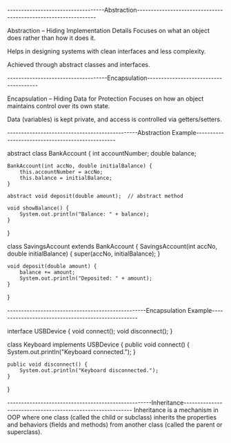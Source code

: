 -----------------------------------Abstraction---------------------------------------------------------------

Abstraction – Hiding Implementation Details
Focuses on what an object does rather than how it does it.

Helps in designing systems with clean interfaces and less complexity.

Achieved through abstract classes and interfaces.



------------------------------------Encapsulation--------------------------------------


Encapsulation – Hiding Data for Protection
Focuses on how an object maintains control over its own state.

Data (variables) is kept private, and access is controlled via getters/setters.



-----------------------------------------------Abstraction Example-------------------------------------------------



abstract class BankAccount {
    int accountNumber;
    double balance;

    BankAccount(int accNo, double initialBalance) {
        this.accountNumber = accNo;
        this.balance = initialBalance;
    }

    abstract void deposit(double amount);  // abstract method

    void showBalance() {
        System.out.println("Balance: " + balance);
    }
}

class SavingsAccount extends BankAccount {
    SavingsAccount(int accNo, double initialBalance) {
        super(accNo, initialBalance);
    }

    void deposit(double amount) {
        balance += amount;
        System.out.println("Deposited: " + amount);
    }
}




--------------------------------------------------Encapsulation Example---------------------------------------------------



interface USBDevice {
    void connect();
    void disconnect();
}

class Keyboard implements USBDevice {
    public void connect() {
        System.out.println("Keyboard connected.");
    }

    public void disconnect() {
        System.out.println("Keyboard disconnected.");
    }
}



----------------------------------------------------Inheritance-----------------------------------------------------------
Inheritance is a mechanism in OOP where one class (called the child or subclass) inherits the properties and behaviors (fields and methods) from another class (called the parent or superclass).